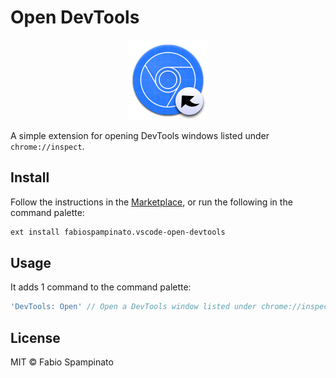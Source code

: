 # Open DevTools

<p align="center">
  <img src="https://raw.githubusercontent.com/fabiospampinato/vscode-open-devtools/master/resources/logo.png" width="128" alt="Logo">
</p>

A simple extension for opening DevTools windows listed under `chrome://inspect`.

## Install

Follow the instructions in the [Marketplace](https://marketplace.visualstudio.com/items?itemName=fabiospampinato.vscode-open-devtools), or run the following in the command palette:

```sh
ext install fabiospampinato.vscode-open-devtools
```

## Usage

It adds 1 command to the command palette:

```js
'DevTools: Open' // Open a DevTools window listed under chrome://inspect
```

## License

MIT © Fabio Spampinato
